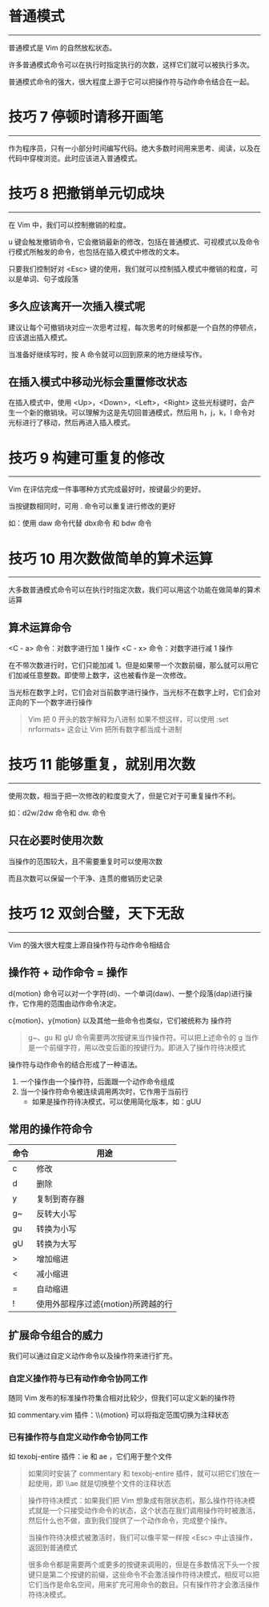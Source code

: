 # 普通模式
---

普通模式是 Vim 的自然放松状态。

许多普通模式命令可以在执行时指定执行的次数，这样它们就可以被执行多次。

普通模式命令的强大，很大程度上源于它可以把操作符与动作命令结合在一起。

# 技巧 7  停顿时请移开画笔
---

作为程序员，只有一小部分时间编写代码。绝大多数时间用来思考、阅读，以及在代码中穿梭浏览。此时应该进入普通模式。

# 技巧 8  把撤销单元切成块
---

在 Vim 中，我们可以控制撤销的粒度。

u 键会触发撤销命令，它会撤销最新的修改，包括在普通模式、可视模式以及命令行模式所触发的命令，也包括在插入模式中修改的文本。

只要我们控制好对 \<Esc\> 键的使用，我们就可以控制插入模式中撤销的粒度，可以是单词、句子或段落

## 多久应该离开一次插入模式呢

建议让每个可撤销块对应一次思考过程，每次思考的时候都是一个自然的停顿点，应该退出插入模式。

当准备好继续写时，按 A 命令就可以回到原来的地方继续写作。

## 在插入模式中移动光标会重置修改状态

在插入模式中，使用 \<Up\>，\<Down>，\<Left>，\<Right> 这些光标键时，会产生一个新的撤销块。可以理解为这是先切回普通模式，然后用 h，j，k，l 命令对光标进行了移动，然后再进入插入模式。

# 技巧 9  构建可重复的修改
---

Vim 在评估完成一件事哪种方式完成最好时，按键最少的更好。

当按键数相同时，可用 . 命令可以重复进行修改的更好

如：使用 daw 命令代替 dbx命令 和 bdw 命令

# 技巧 10  用次数做简单的算术运算
---

大多数普通模式命令可以在执行时指定次数，我们可以用这个功能在做简单的算术运算

## 算术运算命令

\<C - a> 命令：对数字进行加 1 操作
\<C - x> 命令：对数字进行减 1 操作

在不带次数进行时，它们只能加减 1。但是如果带一个次数前缀，那么就可以用它们加减任意整数。即使带上数字，这也被看作是一次修改。

当光标在数字上时，它们会对当前数字进行操作，当光标不在数字上时，它们会对正向的下一个数字进行操作

> Vim 把 0 开头的数字解释为八进制
> 如果不想这样，可以使用 :set nrformats= 这会让 Vim 把所有数字都当成十进制

# 技巧 11  能够重复，就别用次数
---

使用次数，相当于把一次修改的粒度变大了，但是它对于可重复操作不利。

如：d2w/2dw 命令和 dw. 命令

## 只在必要时使用次数

当操作的范围较大，且不需要重复时可以使用次数

而且次数可以保留一个干净、连贯的撤销历史记录

# 技巧 12  双剑合璧，天下无敌
---

Vim 的强大很大程度上源自操作符与动作命令相结合

## 操作符 + 动作命令 = 操作

d{motion} 命令可以对一个字符(dl)、一个单词(daw)、一整个段落(dap)进行操作，它作用的范围由动作命令决定。

c{motion}、y{motion} 以及其他一些命令也类似，它们被统称为 操作符

> g~、gu 和 gU 命令需要两次按键来当作操作符。可以把上述命令的 g 当作是一个前缀字符，用以改变后面的按键行为。即进入了操作符待决模式

操作符与动作命令的结合形成了一种语法。
1. 一个操作由一个操作符，后面跟一个动作命令组成
2. 当一个操作符命令被连续调用两次时，它作用于当前行
	- 如果是操作符待决模式，可以使用简化版本，如：gUU

## 常用的操作符命令

|命令|用途|
|---|---|
|c|修改|
|d|删除|
|y|复制到寄存器|
|g~|反转大小写|
|gu|转换为小写|
|gU|转换为大写|
|>|增加缩进|
|<|减小缩进|
|=|自动缩进|
|!|使用外部程序过滤{motion}所跨越的行|

## 扩展命令组合的威力

我们可以通过自定义动作命令以及操作符来进行扩充。

### 自定义操作符与已有动作命令协同工作

随同 Vim 发布的标准操作符集合相对比较少，但我们可以定义新的操作符

如 commentary.vim 插件：\\\\{motion} 可以将指定范围切换为注释状态

### 已有操作符与自定义动作命令协同工作

如 texobj-entire 插件：ie 和 ae ，它们用于整个文件

> 如果同时安装了 commentary 和 texobj-entire 插件，就可以把它们放在一起使用，即 \\\\ae 就是切换整个文件的注释状态

> 操作符待决模式：如果我们把 Vim 想象成有限状态机，那么操作符待决模式就是一个只接受动作命令的状态，这个状态在我们调用操作符时被激活，然后什么也不做，直到我们提供了一个动作命令，完成整个操作。
>
> 当操作符待决模式被激活时，我们可以像平常一样按 \<Esc> 中止该操作，返回到普通模式
>
> 很多命令都是需要两个或更多的按键来调用的，但是在多数情况下头一个按键只是第二个按键的前缀，这些命令不会激活操作符待决模式，相反可以把它们当作是命名空间，用来扩充可用命令的数目。只有操作符才会激活操作符待决模式。
